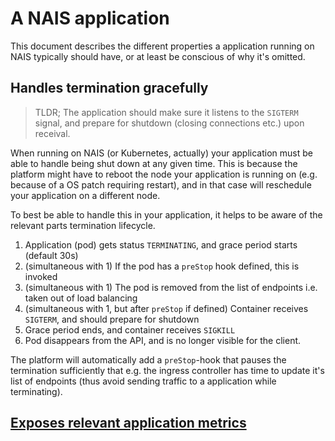 # A NAIS application

This document describes the different properties a application running on NAIS typically should have, or at least be conscious of why it's omitted.

## Handles termination gracefully

> TLDR; The application should make sure it listens to the `SIGTERM` signal, and prepare for shutdown (closing connections etc.) upon receival. 

When running on NAIS (or Kubernetes, actually) your application must be able to handle being shut down at any given time. This is because the platform might have to reboot the node your application is running on (e.g. because of a OS patch requiring restart), and in that case will reschedule your application on a different node.

To best be able to handle this in your application, it helps to be aware of the relevant parts termination lifecycle. 

1. Application (pod) gets status `TERMINATING`, and grace period starts (default 30s)
2. (simultaneous with 1) If the pod has a `preStop` hook defined, this is invoked
3. (simultaneous with 1) The pod is removed from the list of endpoints i.e. taken out of load balancing
4. (simultaneous with 1, but after `preStop` if defined) Container receives `SIGTERM`, and should prepare for shutdown
5. Grace period ends, and container receives `SIGKILL`
6. Pod disappears from the API, and is no longer visible for the client.

The platform will automatically add a `preStop`-hook that pauses the termination sufficiently that e.g. the ingress controller has time to update it's list of endpoints (thus avoid sending traffic to a application while terminating).

## [Exposes relevant application metrics](../metrics)
